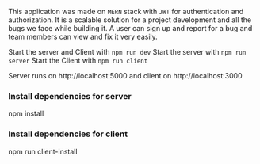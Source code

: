 This application was made on `MERN` stack with `JWT` for authentication and authorization. It is a scalable solution for a
project development and all the bugs we face while building it. A user can sign up and report for a bug and team members
can view and fix it very easily.



Start the server and Client with `npm run dev`
Start the server with `npm run server`
Start the Client with `npm run client`

Server runs on http://localhost:5000 and client on http://localhost:3000

### Install dependencies for server
npm install

### Install dependencies for client
npm run client-install
